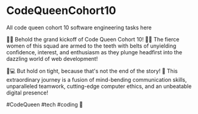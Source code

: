 # CodeQueenCohort10
All code queen cohort 10 software engineering tasks here

👑🚀 Behold the grand kickoff of Code Queen Cohort 10! 👩‍💻 The fierce women of this squad are armed to the teeth with belts of unyielding confidence, interest, and enthusiasm as they plunge headfirst into the dazzling world of web development! 

💪💻 But hold on tight, because that's not the end of the story! 🌟 This extraordinary journey is a fusion of mind-bending communication skills, unparalleled teamwork, cutting-edge computer ethics, and an unbeatable digital presence! 

#CodeQueen #tech #coding 🚀

